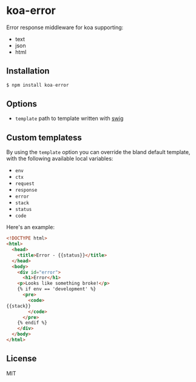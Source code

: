
# koa-error

  Error response middleware for koa supporting:

- text
- json
- html

## Installation

```js
$ npm install koa-error
```

## Options

 - `template` path to template written with [swig](http://paularmstrong.github.io/swig/)

## Custom templatess

  By using the `template` option you can override the bland default template,
  with the following available local variables:

  - `env`
  - `ctx`
  - `request`
  - `response`
  - `error`
  - `stack`
  - `status`
  - `code`

  Here's an example:

```html
<!DOCTYPE html>
<html>
  <head>
    <title>Error - {{status}}</title>
  </head>
  <body>
    <div id="error">
      <h1>Error</h1>
    <p>Looks like something broke!</p>
    {% if env == 'development' %}
      <pre>
        <code>
{{stack}}
        </code>
      </pre>
    {% endif %}
    </div>
  </body>
</html>
```

## License

  MIT